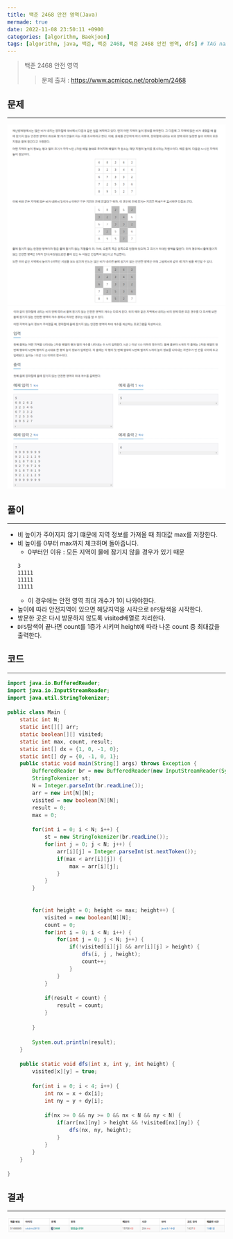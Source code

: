```yaml
---
title: 백준 2468 안전 영역(Java)
mermade: true
date: 2022-11-08 23:50:11 +0900
categories: [algorithm, Baekjoon]
tags: [algorithm, java, 백준, 백준 2468, 백준 2468 안전 영역, dfs] # TAG names should always be lowercase
---
```

>백준 2468 안전 영역
>> 문제 출처 : <https://www.acmicpc.net/problem/2468>


## 문제
---
![백준](/assets/img/BOJ/2468.PNG)
![백준](/assets/img/BOJ/2468_2.PNG)

## 풀이
---
- 비 높이가 주어지지 않기 떄문에 지역 정보를 가져올 때 최대값 max를 저장한다.
- 비 높이를 0부터 max까지 체크하며 돌아줍니다.
  - 0부터인 이유 : 모든 지역이 물에 잠기지 않을 경우가 있기 때문  
  ```
  3  
  11111  
  11111  
  11111
  ```
  - 이 경우에는 안전 영역 최대 개수가 1이 나와야한다.
- 높이에 따라 안전지역이 있으면 해당지역을 시작으로 ```DFS```탐색을 시작한다.
- 방문한 곳은 다시 방문하지 않도록 visited배열로 처리한다.
- ```DFS```탐색이 끝나면 count를 1증가 시키며 height에 따라 나온 count 중 최대값을 출력한다.


## 코드
---
```java
import java.io.BufferedReader;
import java.io.InputStreamReader;
import java.util.StringTokenizer;

public class Main {
	static int N;
	static int[][] arr;
	static boolean[][] visited;
	static int max, count, result;
	static int[] dx = {1, 0, -1, 0};
	static int[] dy = {0, -1, 0, 1};
	public static void main(String[] args) throws Exception {
		BufferedReader br = new BufferedReader(new InputStreamReader(System.in));
		StringTokenizer st;
		N = Integer.parseInt(br.readLine());
		arr = new int[N][N];
		visited = new boolean[N][N];
		result = 0;
		max = 0;
		
		for(int i = 0; i < N; i++) {
			st = new StringTokenizer(br.readLine());
			for(int j = 0; j < N; j++) {
				arr[i][j] = Integer.parseInt(st.nextToken());
				if(max < arr[i][j]) {
					max = arr[i][j];
				}
			}
		}
		
		
		for(int height = 0; height <= max; height++) {
			visited = new boolean[N][N];
			count = 0;
			for(int i = 0; i < N; i++) {	
				for(int j = 0; j < N; j++) {
					if(!visited[i][j] && arr[i][j] > height) {
						dfs(i, j , height);
						count++;
					}
				}
			}
			
			if(result < count) {
				result = count;
			}
			
		}
		
		System.out.println(result);	
	}
	
	public static void dfs(int x, int y, int height) {
		visited[x][y] = true;
		
		for(int i = 0; i < 4; i++) {
			int nx = x + dx[i];
			int ny = y + dy[i];
			
			if(nx >= 0 && ny >= 0 && nx < N && ny < N) {
				if(arr[nx][ny] > height && !visited[nx][ny]) {
					dfs(nx, ny, height);
				}
			}
		}
	}

}

```

## 결과
---
![백준](/assets/img/BOJ/2468_result.PNG)